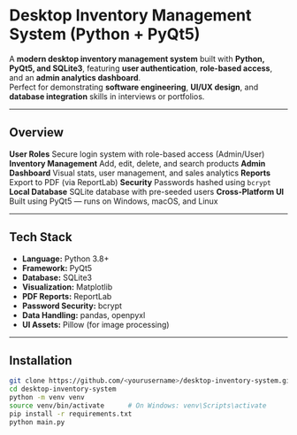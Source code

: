 # Desktop Inventory Management System (Python + PyQt5)

A **modern desktop inventory management system** built with **Python, PyQt5, and SQLite3**, featuring **user authentication**, **role-based access**, and an **admin analytics dashboard**.  
Perfect for demonstrating **software engineering**, **UI/UX design**, and **database integration** skills in interviews or portfolios.

---

## Overview
 **User Roles**  Secure login system with role-based access (Admin/User) 
 **Inventory Management**  Add, edit, delete, and search products 
 **Admin Dashboard**  Visual stats, user management, and sales analytics 
 **Reports**  Export to PDF (via ReportLab) 
 **Security**  Passwords hashed using `bcrypt` 
 **Local Database**  SQLite database with pre-seeded users 
 **Cross-Platform UI**  Built using PyQt5 — runs on Windows, macOS, and Linux 

---

## Tech Stack

- **Language:** Python 3.8+
- **Framework:** PyQt5
- **Database:** SQLite3
- **Visualization:** Matplotlib
- **PDF Reports:** ReportLab
- **Password Security:** bcrypt
- **Data Handling:** pandas, openpyxl
- **UI Assets:** Pillow (for image processing)

---

## Installation

```bash
git clone https://github.com/<yourusername>/desktop-inventory-system.git
cd desktop-inventory-system
python -m venv venv
source venv/bin/activate      # On Windows: venv\Scripts\activate
pip install -r requirements.txt
python main.py
```





